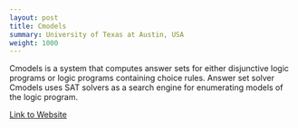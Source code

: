 ```yaml
---
layout: post
title: Cmodels
summary: University of Texas at Austin, USA
weight: 1000
---
```

Cmodels is a system that computes answer sets for either disjunctive logic
programs or logic programs containing choice rules. Answer set solver Cmodels
uses SAT solvers as a search engine for enumerating models of the logic
program.

[Link to Website](http://www.cs.utexas.edu/~tag/cmodels/)
